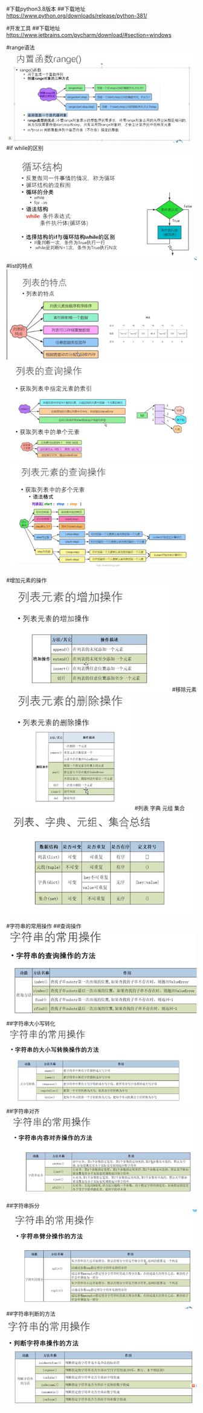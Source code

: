 #下载python3.8版本
##下载地址 https://www.python.org/downloads/release/python-381/

#开发工具
##下载地址 https://www.jetbrains.com/pycharm/download/#section=windows

#range语法
![Image text](/image/range.png)
#if while的区别
![Image text](/image/if_while.png)
#list的特点
![Image text](/image/list.png)
![Image text](/image/list2.png)
![Image text](/image/list3.png)

#增加元素的操作
![Image text](/image/zengjia.png)
#移除元素
![Image text](/image/yichu.png)
#列表 字典 元组 集合
![Image text](/image/zong.png)

#字符串的常用操作
##查询操作
![Image text](/image/str.png)
##字符串大小写转化
![Image text](/image/str2.png)
##字符串对齐
![Image text](/image/str3.png)
##字符串拆分
![Image text](/image/str4.png)
##字符串判断的方法
![Image text](/image/str5.png)
